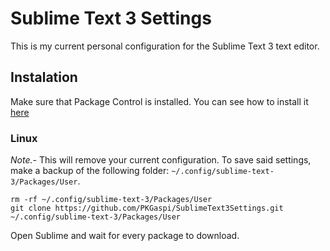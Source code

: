 # Sublime Text 3 Settings
This is my current personal configuration for the Sublime Text 3 text editor.
## Instalation

Make sure that Package Control is installed. You can see how to install it [here](https://packagecontrol.io/installation)

### Linux

*Note.-* This will remove your current configuration. To save said settings, make a backup of the following folder: `~/.config/sublime-text-3/Packages/User`.
```
rm -rf ~/.config/sublime-text-3/Packages/User
git clone https://github.com/PKGaspi/SublimeText3Settings.git ~/.config/sublime-text-3/Packages/User
```

Open Sublime and wait for every package to download.
